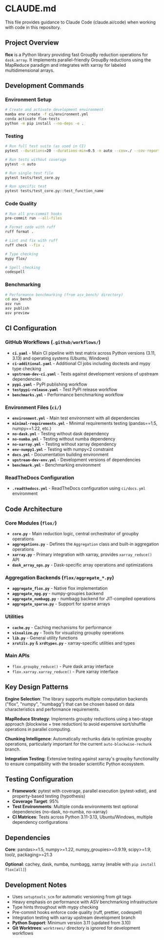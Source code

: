 # CLAUDE.md

This file provides guidance to Claude Code (claude.ai/code) when working with code in this repository.

## Project Overview

**flox** is a Python library providing fast GroupBy reduction operations for `dask.array`. It implements parallel-friendly GroupBy reductions using the MapReduce paradigm and integrates with xarray for labeled multidimensional arrays.

## Development Commands

### Environment Setup

```bash
# Create and activate development environment
mamba env create -f ci/environment.yml
conda activate flox-tests
python -m pip install --no-deps -e .
```

### Testing

```bash
# Run full test suite (as used in CI)
pytest --durations=20 --durations-min=0.5 -n auto --cov=./ --cov-report=xml --hypothesis-profile ci

# Run tests without coverage
pytest -n auto

# Run single test file
pytest tests/test_core.py

# Run specific test
pytest tests/test_core.py::test_function_name
```

### Code Quality

```bash
# Run all pre-commit hooks
pre-commit run --all-files

# Format code with ruff
ruff format .

# Lint and fix with ruff
ruff check --fix .

# Type checking
mypy flox/

# Spell checking
codespell
```

### Benchmarking

```bash
# Performance benchmarking (from asv_bench/ directory)
cd asv_bench
asv run
asv publish
asv preview
```

## CI Configuration

### GitHub Workflows (`.github/workflows/`)

- **`ci.yaml`** - Main CI pipeline with test matrix across Python versions (3.11, 3.13) and operating systems (Ubuntu, Windows)
- **`ci-additional.yaml`** - Additional CI jobs including doctests and mypy type checking
- **`upstream-dev-ci.yaml`** - Tests against development versions of upstream dependencies
- **`pypi.yaml`** - PyPI publishing workflow
- **`testpypi-release.yaml`** - Test PyPI release workflow
- **`benchmarks.yml`** - Performance benchmarking workflow

### Environment Files (`ci/`)

- **`environment.yml`** - Main test environment with all dependencies
- **`minimal-requirements.yml`** - Minimal requirements testing (pandas==1.5, numpy==1.22, etc.)
- **`no-dask.yml`** - Testing without dask dependency
- **`no-numba.yml`** - Testing without numba dependency
- **`no-xarray.yml`** - Testing without xarray dependency
- **`env-numpy1.yml`** - Testing with numpy\<2 constraint
- **`docs.yml`** - Documentation building environment
- **`upstream-dev-env.yml`** - Development versions of dependencies
- **`benchmark.yml`** - Benchmarking environment

### ReadTheDocs Configuration

- **`.readthedocs.yml`** - ReadTheDocs configuration using `ci/docs.yml` environment

## Code Architecture

### Core Modules (`flox/`)

- **`core.py`** - Main reduction logic, central orchestrator of groupby operations
- **`aggregations.py`** - Defines the `Aggregation` class and built-in aggregation operations
- **`xarray.py`** - Primary integration with xarray, provides `xarray_reduce()` API
- **`dask_array_ops.py`** - Dask-specific array operations and optimizations

### Aggregation Backends (`flox/aggregate_*.py`)

- **`aggregate_flox.py`** - Native flox implementation
- **`aggregate_npg.py`** - numpy-groupies backend
- **`aggregate_numbagg.py`** - numbagg backend for JIT-compiled operations
- **`aggregate_sparse.py`** - Support for sparse arrays

### Utilities

- **`cache.py`** - Caching mechanisms for performance
- **`visualize.py`** - Tools for visualizing groupby operations
- **`lib.py`** - General utility functions
- **`xrutils.py`** & **`xrdtypes.py`** - xarray-specific utilities and types

### Main APIs

- `flox.groupby_reduce()` - Pure dask array interface
- `flox.xarray.xarray_reduce()` - Pure xarray interface

## Key Design Patterns

**Engine Selection**: The library supports multiple computation backends ("flox", "numpy", "numbagg") that can be chosen based on data characteristics and performance requirements.

**MapReduce Strategy**: Implements groupby reductions using a two-stage approach (blockwise + tree reduction) to avoid expensive sort/shuffle operations in parallel computing.

**Chunking Intelligence**: Automatically rechunks data to optimize groupby operations, particularly important for the current `auto-blockwise-rechunk` branch.

**Integration Testing**: Extensive testing against xarray's groupby functionality to ensure compatibility with the broader scientific Python ecosystem.

## Testing Configuration

- **Framework**: pytest with coverage, parallel execution (pytest-xdist), and property-based testing (hypothesis)
- **Coverage Target**: 95%
- **Test Environments**: Multiple conda environments test optional dependencies (no-dask, no-numba, no-xarray)
- **CI Matrices**: Tests across Python 3.11-3.13, Ubuntu/Windows, multiple dependency configurations

## Dependencies

**Core**: pandas>=1.5, numpy>=1.22, numpy_groupies>=0.9.19, scipy>=1.9, toolz, packaging>=21.3

**Optional**: cachey, dask, numba, numbagg, xarray (enable with `pip install flox[all]`)

## Development Notes

- Uses `setuptools_scm` for automatic versioning from git tags
- Heavy emphasis on performance with ASV benchmarking infrastructure
- Type hints throughout with mypy checking
- Pre-commit hooks enforce code quality (ruff, prettier, codespell)
- Integration testing with xarray upstream development branch
- **Python Support**: Minimum version 3.11 (updated from 3.10)
- **Git Worktrees**: `worktrees/` directory is ignored for development workflows
